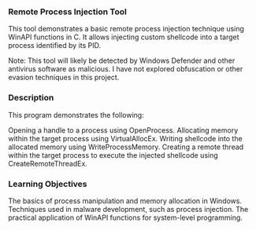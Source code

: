 ### Remote Process Injection Tool
This tool demonstrates a basic remote process injection technique using WinAPI functions in C. It allows injecting custom shellcode into a target process identified by its PID.

Note: This tool will likely be detected by Windows Defender and other antivirus software as malicious. I have not explored obfuscation or other evasion techniques in this project.

### Description
This program demonstrates the following:

Opening a handle to a process using OpenProcess.
Allocating memory within the target process using VirtualAllocEx.
Writing shellcode into the allocated memory using WriteProcessMemory.
Creating a remote thread within the target process to execute the injected shellcode using CreateRemoteThreadEx.

### Learning Objectives
The basics of process manipulation and memory allocation in Windows.
Techniques used in malware development, such as process injection.
The practical application of WinAPI functions for system-level programming.
